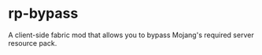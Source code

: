 # rp-bypass
A client-side fabric mod that allows you to bypass Mojang's required server resource pack.

